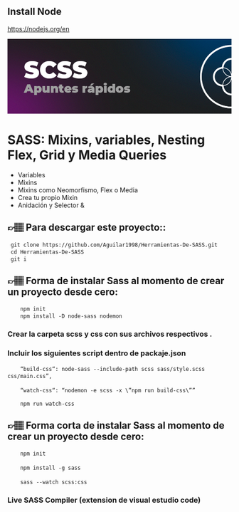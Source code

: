 ## Install Node

https://nodejs.org/en

![Imagen del proyecto](https://github.com/eduardofierropro/SASS-y-SCSS-Aumenta-tu-nivel-como-Frontend/blob/main/assets/home1.png)

# SASS: Mixins, variables, Nesting Flex, Grid y Media Queries

- Variables
- Mixins
- Mixins como Neomorfismo, Flex o Media
- Crea tu propio Mixin
- Anidación y Selector &

## 👉🏽 Para descargar este proyecto::

```
 git clone https://github.com/Aguilar1998/Herramientas-De-SASS.git
 cd Herramientas-De-SASS
 git i

```

## 👉🏽 Forma de instalar Sass al momento de crear un proyecto desde cero:

```
    npm init
    npm install -D node-sass nodemon
```

### Crear la carpeta scss y css con sus archivos respectivos .

### Incluir los siguientes script dentro de packaje.json

```
    “build-css“: node-sass --include-path scss sass/style.scss css/main.css”,

    “watch-css“: “nodemon -e scss -x \”npm run build-css\””
```

```
    npm run watch-css
```

## 👉🏽 Forma corta de instalar Sass al momento de crear un proyecto desde cero:

```
    npm init

    npm install -g sass

    sass --watch scss:css
```

### Live SASS Compiler (extension de visual estudio code)
